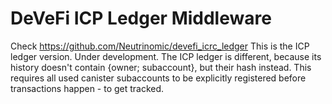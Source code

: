 # DeVeFi ICP Ledger Middleware

Check https://github.com/Neutrinomic/devefi_icrc_ledger
This is the ICP ledger version. Under development.
The ICP ledger is different, because its history doesn't contain {owner; subaccount}, but their hash instead.
This requires all used canister subaccounts to be explicitly registered before transactions happen - to get tracked.